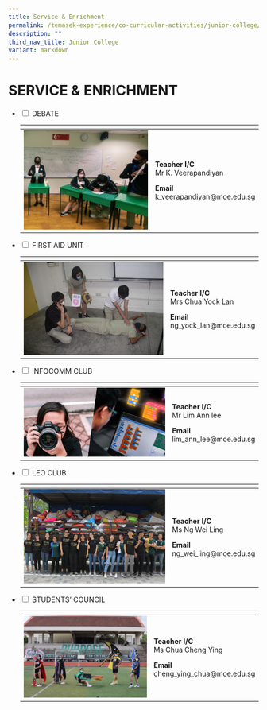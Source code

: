 ```yaml
---
title: Service & Enrichment
permalink: /temasek-experience/co-curricular-activities/junior-college/service-n-enrichment/
description: ""
third_nav_title: Junior College
variant: markdown
---
```

# SERVICE &amp; ENRICHMENT

<ul class="jekyllcodex_accordion">
  <li>
    <input type="checkbox" id="accordion1">
    <label for="accordion1">DEBATE</label>
    <div>
<table>
<thead>
  <tr>
    <th></th>
    <th></th>
  </tr>
</thead>
<tbody>
  <tr>
    <td><img src="/images/Temasek%20Experience/Service%20&amp;%20Enrichment/Debate%20thumbnail.jpeg" style="width:307px"></td>
		<td><p><b>Teacher I/C</b><br>Mr K. Veerapandiyan</p><p><b>Email</b><br>k_veerapandiyan@moe.edu.sg</p></td>
  </tr>
</tbody>
</table>
    </div>
	</li> 
	  <li>
    <input type="checkbox" id="accordion2">
    <label for="accordion2">FIRST AID UNIT</label>
    <div>
<table>
<thead>
  <tr>
    <th></th>
    <th></th>
  </tr>
</thead>
<tbody>
  <tr>
    <td><img src="/images/Temasek%20Experience/Service%20&amp;%20Enrichment/First%20Aid%20Unit%20thumbnail.jpeg" style="width:307px"></td>
		<td><p><b>Teacher I/C</b><br>Mrs Chua Yock Lan</p><p><b>Email</b><br>ng_yock_lan@moe.edu.sg</p></td>
  </tr>
</tbody>
</table>
    </div>
	</li> 
	  <li>
    <input type="checkbox" id="accordion3">
    <label for="accordion3">INFOCOMM CLUB</label>
    <div>
<table>
<thead>
  <tr>
    <th></th>
    <th></th>
  </tr>
</thead>
<tbody>
  <tr>
    <td><img src="/images/Temasek%20Experience/Service%20&amp;%20Enrichment/Infocomm%20thumbnail.png" style="width:307px"></td>
		<td><p><b>Teacher I/C</b><br>Mr Lim Ann lee</p><p><b>Email</b><br>lim_ann_lee@moe.edu.sg</p></td>
  </tr>
</tbody>
</table>
    </div>
	</li> 
	  <li>
    <input type="checkbox" id="accordion4">
    <label for="accordion4">LEO CLUB</label>
    <div>
<table>
<thead>
  <tr>
    <th></th>
    <th></th>
  </tr>
</thead>
<tbody>
  <tr>
    <td><img src="/images/Temasek%20Experience/Service%20&amp;%20Enrichment/Leo%20Club%20thumbnail.png" style="width:307px"></td>
		<td><p><b>Teacher I/C</b><br>Ms Ng Wei Ling</p><p><b>Email</b><br>ng_wei_ling@moe.edu.sg</p></td>
  </tr>
</tbody>
</table>
    </div>
	</li> 
	  <li>
    <input type="checkbox" id="accordion5">
    <label for="accordion5">STUDENTS’ COUNCIL</label>
    <div>
<table>
<thead>
  <tr>
    <th></th>
    <th></th>
  </tr>
</thead>
<tbody>
  <tr>
    <td><img src="/images/Temasek%20Experience/Service%20&amp;%20Enrichment/Students%20Council%20thumbnail.jpeg" style="width:307px"></td>
		<td><p><b>Teacher I/C</b><br>Ms Chua Cheng Ying</p><p><b>Email</b><br>cheng_ying_chua@moe.edu.sg</p></td>
  </tr>
</tbody>
</table>
    </div>
	</li> 
	</ul>